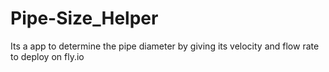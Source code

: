 # Pipe-Size_Helper
Its a app to determine the pipe diameter by giving its velocity and flow rate to deploy on fly.io 
